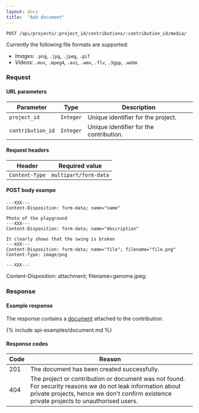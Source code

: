 ```yaml
---
layout: docs
title:  "Add document"
---
```


``````
POST /api/projects/:project_id/contributions/:contribution_id/media/
``````

Currently the following file formats are supported:

- _Images:_ `.png`, `.jpg`, `.jpeg`, `.gif`
- _Videos:_ `.mov`, `.mpeg4`, `.avi`, `.wmv`, `.flv`, `.3gpp`, `.webm`

### Request

#### URL parameters

Parameter         | Type        | Description
------------------|-------------|--------------------------------------
`project_id`      | `Integer`   | Unique identifier for the project.
`contribution_id` | `Integer`   | Unique identifier for the contribution.

#### Request headers

Header          | Required value
----------------|----------------------------
`Content-Type`  | `multipart/form-data`

#### POST body exampe

````
---XXX---
Content-Disposition: form-data; name="name"

Photo of the playground
---XXX---
Content-Disposition: form-data; name="description"

It clearly shows that the swing is broken
---XXX---
Content-Disposition: form-data; name="file"; filename="file.png"
Content-Type: image/png

---XXX---
````
Content-Disposition: attachment; filename=genome.jpeg;

### Response

#### Example response

The response contains a [document](document-response.html) attached to the contribution.

{% include api-examples/document.md %}

#### Response codes

Code  |  Reason
------|-----------------------------------------
 201  | The document has been created successfully.
 404  | The project or contribution or document was not found. For security reasons we do not leak information about private projects, hence we don't confirm existence private projects to unauthorised users.
